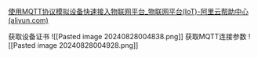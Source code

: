 [使用MQTT协议模拟设备快速接入物联网平台_物联网平台(IoT)-阿里云帮助中心 (aliyun.com)](https://help.aliyun.com/zh/iot/getting-started/using-mqtt-fx-to-access-iot-platform?spm=a2c4g.11186623.0.0.7e1f1c5atO1xgZ)

获取设备证书
![[Pasted image 20240828004838.png]]
获取MQTT连接参数
![[Pasted image 20240828004928.png]]